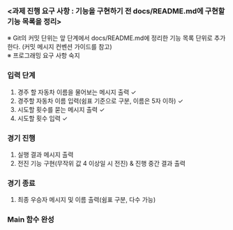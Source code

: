 ### <과제 진행 요구 사항 : 기능을 구현하기 전 docs/README.md에 구현할 기능 목록을 정리>  

※ Git의 커밋 단위는 앞 단계에서 docs/README.md에 정리한 기능 목록 단위로 추가한다. (커밋 메시지 컨벤션 가이드를 참고)  
※ 프로그래밍 요구 사항 숙지

### 입력 단계
1. 경주 할 자동차 이름을 물어보는 메시지 출력 ✓
2. 경주할 자동차 이름 입력(쉼표 기준으로 구분, 이름은 5자 이하) ✓
3. 시도할 횟수를 묻는 메시지 출력 ✓
4. 시도할 횟수 입력 ✓

### 경기 진행
1. 실행 결과 메시지 출력
2. 전진 기능 구현(무작위 값 4 이상일 시 전진) & 진행 중간 결과 출력

### 경기 종료
1. 최종 우승자 메시지 및 이름 출력(쉼표 구분, 다수 가능)

### Main 함수 완성 